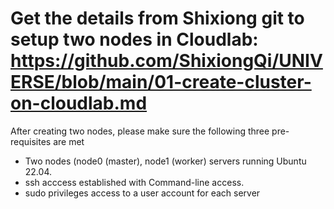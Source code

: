 # Get the details from Shixiong git to setup two nodes in Cloudlab: https://github.com/ShixiongQi/UNIVERSE/blob/main/01-create-cluster-on-cloudlab.md
After creating two nodes, please make sure the following three pre-requisites are met
-  Two nodes (node0 (master), node1 (worker) servers running Ubuntu 22.04.
-  ssh acccess established with Command-line access.
-  sudo privileges access to a user account for each server
